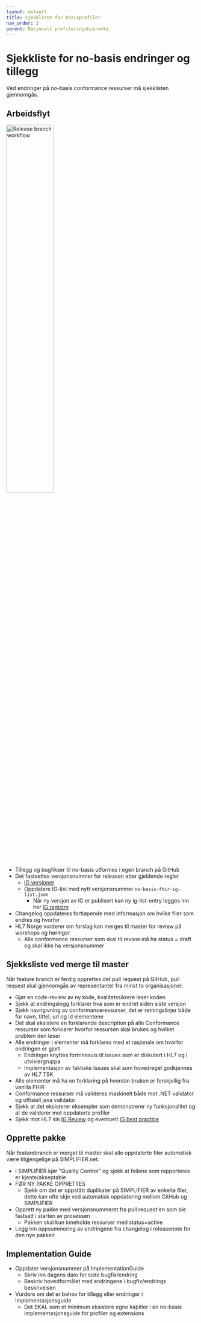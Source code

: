 ```yaml
---
layout: default
title: Sjekkliste for basisprofiler
nav_order: 2
parent: Nasjonalt profileringshierarki
---
```


# Sjekkliste for no-basis endringer og tillegg

Ved endringer på no-basis conformance ressurser må sjekklisten gjennomgås.

## Arbeidsflyt

<img src="../images/Release-branches.svg" alt="Release branch workflow" width="50%" />

* Tillegg og bugfikser til no-basis utformes i egen branch på GitHub
* Det fastsettes versjonsnummer for releasen etter gjeldende regler
  * [IG versjoner](ig-versioning.md)
  * Oppdatere IG-list med nytt versjonsnummer `no-basis-fhir-ig-list.json`
    * Når ny versjon av IG er publisert kan ny ig-list-entry legges inn her [IG registry](https://github.com/FHIR/ig-registry)
* Changelog oppdateres fortløpende med informasjon om hvilke filer som endres og hvorfor
* HL7 Norge vurderer om forslag kan merges til master for review på worshops og høringer
  * Alle conformance ressurser som skal til review må ha status = draft og skal ikke ha versjonsnummer

## Sjekksliste ved merge til master

Når feature branch er ferdig opprettes det pull request på GitHub, pull request skal gjennomgås av representanter fra minst to organisasjoner.

* Gjør en code-review av ny kode, kvalitetssikrere leser koden
* Sjekk at endringslogg forklarer hva som er endret siden siste versjon
* Sjekk navngivning av conformanceressurser, det er retningslinjer både for navn, tittel, url og id elementene
* Det skal eksistere en forklarende description på alle Conformance ressurser som forklarer hvorfor ressursen skal brukes og hvilket problem den løser
* Alle endringer i elementer må forklares med et rasjonale om hvorfor endringen er gjort
  * Endringer knyttes fortrinnsvis til issues som er diskutert i HL7 og i utviklergruppa
  * Implementasjon av faktiske Issues skal som hovedregel godkjennes av HL7 TSK
* Alle elementer må ha en forklaring på hvordan bruken er forskjellig fra vanilla FHIR
* Conformance ressurser må valideres maskinelt både mot .NET validator og offisiell java validator
* Sjekk at det eksisterer eksempler som demonstrerer ny funksjonalitet og at de validerer mot oppdaterte profiler
* Sjekk mot HL7 sin [IG Review](https://confluence.hl7.org/display/FHIR/FHIR+IG+Review) og eventuelt [IG best practice](https://build.fhir.org/ig/FHIR/ig-guidance/best-practice.html)

## Opprette pakke

Når featurebranch er merget til master skal alle oppdaterte filer automatisk være tilgjengelige på SIMPLIFIER.net.
* I SIMPLIFIER kjør "Quality Control" og sjekk at feilene som rapporteres er kjente/akseptable
* FØR NY PAKKE OPPRETTES
  * Sjekk om det er oppstått duplikater på SIMPLIFIER av enkelte filer, dette kan ofte skje ved automatisk oppdatering mellom GitHub og SIMPLIFIER
* Opprett ny pakke med versjonsnummeret fra pull request'en som ble fastsatt i starten av prosessen
  * Pakken skal kun inneholde ressurser med status=active
* Legg inn oppsummering av endringene fra changelog i releasenote for den nye pakken

## Implementation Guide

* Oppdater versjonsnummer på ImplementationGuide
  * Skriv inn dagens dato for siste bugfix/endring
  * Beskriv hovedformålet med endringene i bugfix/endrings beskrivelsen
* Vurdere om det er behov for tillegg eller endringer i implementasjonsguide
  * Det SKAL som et minimum eksistere egne kapitler i en no-basis implementasjonsguide for profiler og extensions

